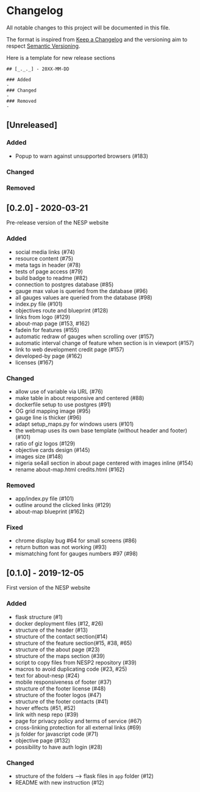 # Changelog
All notable changes to this project will be documented in this file.

The format is inspired from [Keep a Changelog](http://keepachangelog.com/en/1.0.0/)
and the versioning aim to respect [Semantic Versioning](http://semver.org/spec/v2.0.0.html).

Here is a template for new release sections

```
## [_._._] - 20XX-MM-DD

### Added
-
### Changed
-
### Removed
-
```
## [Unreleased]
### Added
- Popup to warn against unsupported browsers (#183)
### Changed

### Removed

## [0.2.0] - 2020-03-21

Pre-release version of the NESP website

### Added
- social media links (#74)
- resource content (#75)
- meta tags in header (#78)
- tests of page access (#79)
- build badge to readme (#82)
- connection to postgres database (#85)
- gauge max value is queried from the database (#96)
- all gauges values are queried from the database (#98)
- index.py file (#101)
- objectives route and blueprint (#128)
- links from logo (#129)
- about-map page (#153, #162)
- fadein for features (#155)
- automatic redraw of gauges when scrolling over (#157)
- automatic interval change of feature when section is in viewport (#157)
- link to web development credit page (#157)
- developed-by page (#162)
- licenses (#167)

### Changed
- allow use of variable via URL (#76)
- make table in about responsive and centered (#88)
- dockerfile setup to use postgres (#91)
- OG grid mapping image (#95)
- gauge line is thicker (#96)
- adapt setup_maps.py for windows users (#101)
- the webmap uses its own base template (without header and footer) (#101)
- ratio of giz logos (#129)
- objective cards design (#145)
- images size (#148)
- nigeria se4all section in about page centered with images inline (#154) 
- rename about-map.html credits.html (#162)

### Removed
- app/index.py file (#101)
- outline around the clicked links (#129)
- about-map blueprint (#162)

### Fixed
- chrome display bug #64 for small screens (#86)
- return button was not working (#93)
- mismatching font for gauges numbers #97 (#98)

## [0.1.0] - 2019-12-05

First version of the NESP website

### Added
- flask structure (#1)
- docker deployment files (#12, #26)
- structure of the header (#13)
- structure of the contact section(#14)
- structure of the feature section(#15, #38, #65)
- structure of the about page (#23)
- structure of the maps section (#39)
- script to copy files from NESP2 repository (#39)
- macros to avoid duplicating code (#23, #25)
- text for about-nesp (#24)
- mobile responsiveness of footer (#37)
- structure of the footer license (#48)
- structure of the footer logos (#47)
- structure of the footer contacts (#41)
- hover effects (#51, #52) 
- link with nesp repo (#39)
- page for privacy policy and terms of service (#67)
- cross-linking protection for all external links (#69)
- js folder for javascript code (#71)
- objective page (#132)
- possibility to have auth login (#28)

### Changed
- structure of the folders --> flask files in `app` folder (#12)
- README with new instruction (#12)

